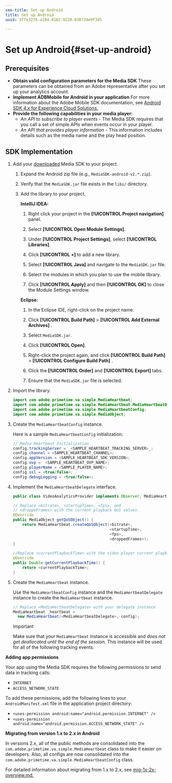 ```yaml
---
seo-title: Set up Android
title: Set up Android
uuid: 3ffe3276-a104-4182-9220-038729e9f3d5

---
```


# Set up Android{#set-up-android}

## Prerequisites

* **Obtain valid configuration parameters for the Media SDK** 
   These parameters can be obtained from an Adobe representative after you set up your analytics account. 
* **Implement ADBMobile for Android in your application** 
   For more information about the Adobe Mobile SDK documentation, see [Android SDK 4.x for Experience Cloud Solutions.](https://marketing.adobe.com/resources/help/en_US/mobile/android/) 
* **Provide the following capabilities in your media player:**
   * *An API to subscribe to player events* - The Media SDK requires that you call a set of simple APIs when events occur in your player. 
   * *An API that provides player information* - This information includes details such as the media name and the play head position.

## SDK Implementation

1. Add your [downloaded](/help/sdk-implement/download-sdks.md#download-2x-sdks) Media SDK to your project.

    1. Expand the Android zip file (e.g., `MediaSDK-android-v2.*.zip`). 
    1. Verify that the `MediaSDK.jar` file exists in the `libs/` directory. 
    
    1. Add the library to your project.

       **IntelliJ IDEA:**

        1. Right click your project in the **[!UICONTROL Project navigation]** panel. 
        1. Select **[!UICONTROL Open Module Settings]**. 
        1. Under **[!UICONTROL Project Settings]**, select **[!UICONTROL Libraries]**. 
        
        1. Click **[!UICONTROL +]** to add a new library. 
        1. Select **[!UICONTROL Java]** and navigate to the `MediaSDK.jar` file. 
        
        1. Select the modules in which you plan to use the mobile library. 
        1. Click **[!UICONTROL Apply]** and then **[!UICONTROL OK]** to close the Module Settings window.

       **Eclipse:**

        1. In the Eclipse IDE, right-click on the project name. 
        1. Click  **[!UICONTROL Build Path]** > **[!UICONTROL Add External Archives]** . 
        1. Select `MediaSDK.jar`. 
        1. Click **[!UICONTROL Open]**. 
        1. Right-click the project again, and click  **[!UICONTROL Build Path]** > **[!UICONTROL Configure Build Path]** . 
        1. Click the **[!UICONTROL Order]** and **[!UICONTROL Export]** tabs. 
        
        1. Ensure that the `MediaSDK.jar` file is selected.

1. Import the library.

   ```java
   import com.adobe.primetime.va.simple.MediaHeartbeat; 
   import com.adobe.primetime.va.simple.MediaHeartbeat.MediaHeartbeatDelegate; 
   import com.adobe.primetime.va.simple.MediaHeartbeatConfig; 
   import com.adobe.primetime.va.simple.MediaObject; 
   ```

1. Create the `MediaHeartbeatConfig` instance.

   Here is a sample `MediaHeartbeatConfig` initialization:

   ```java
   // Media Heartbeat Initialization 
   config.trackingServer = _<SAMPLE_HEARTBEAT_TRACKING_SERVER>_; 
   config.channel = <SAMPLE_HEARTBEAT_CHANNEL>; 
   config.appVersion = <SAMPLE_HEARTBEAT_SDK_VERSION>; 
   config.ovp =  <SAMPLE_HEARTBEAT_OVP_NAME>; 
   config.playerName = <SAMPLE_PLAYER_NAME>; 
   config.ssl = <true/false>; 
   config.debugLogging = <true/false>; 
   ```

1. Implement the `MediaHeartbeatDelegate` interface.

   ```java
   public class VideoAnalyticsProvider implements Observer, MediaHeartbeatDelegate{}
   ```

   ```java
   // Replace <bitrate>, <startupTime>, <fps>, and  
   // <droppeFrames> with the current playback QoS values.  
   @Override 
   public MediaObject getQoSObject() { 
       return MediaHeartbeat.createQoSObject(<bitrate>,  
                                             <startupTime>,  
                                             <fps>,  
                                             <droppedFrames>); 
   } 
    
   //Replace <currentPlaybackTime> with the video player current playback time 
   @Override 
   public Double getCurrentPlaybackTime() { 
       return <currentPlaybackTime>; 
   }
   ```

1. Create the `MediaHeartbeat` instance.

   Use the `MediaHeartbeatConfig` instance and the `MediaHertbeatDelegate` instance to create the `MediaHeartbeat` instance.

   ```java
   // Replace <MediaHertbeatDelegate> with your delegate instance 
   MediaHeartbeat _heartbeat =  
     new MediaHeartbeat(<MediaHeartbeatDelegate>, config);
   ```

   >[!IMPORTANT]
   >
   >Make sure that your `MediaHeartbeat` instance is accessible and *does not get deallocated until the end of the session*. This instance will be used for all of the following tracking events.

**Adding app permissions**

Your app using the Media SDK requires the following permissions to send data in tracking calls:

* `INTERNET` 
* `ACCESS_NETWORK_STATE`

To add these permissions, add the following lines to your `AndroidManifest.xml` file in the application project directory:

* `<uses-permission android:name="android.permission.INTERNET" />` 
* `<uses-permission android:name="android.permission.ACCESS_NETWORK_STATE" />`

**Migrating from version 1.x to 2.x in Android**

In versions 2.x, all of the public methods are consolidated into the `com.adobe.primetime.va.simple.MediaHeartbeat` class to make it easier on developers. Also, all configs are now consolidated into the `com.adobe.primetime.va.simple.MediaHeartbeatConfig` class.

For detailed information about migrating from 1.x to 2.x, see [mig-1x-2x-overview.md.](/help/sdk-implement/va-1x-to-2x/mig-1x-2x-overview.md) 

